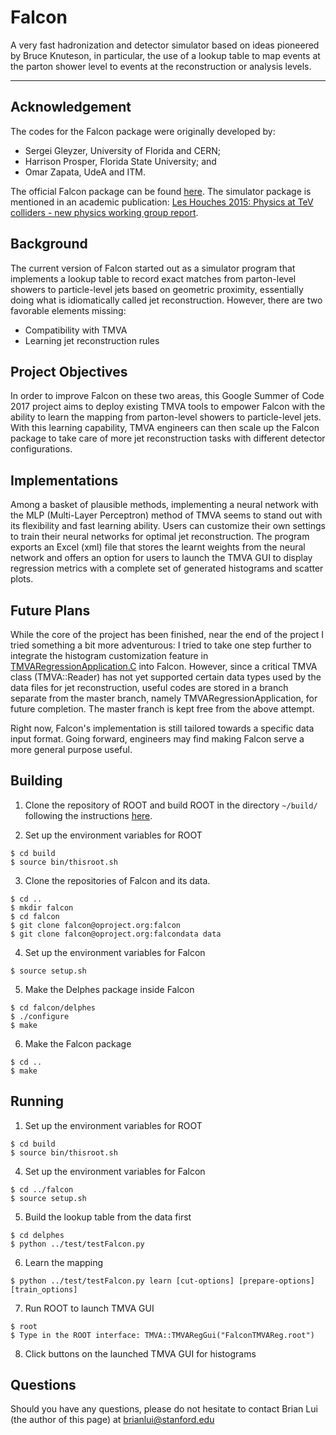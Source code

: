 # Falcon
A very fast hadronization and detector simulator based on ideas pioneered by Bruce Knuteson, in particular, the use of a lookup table to map events at the parton shower level to events at the reconstruction or analysis levels.

---

## [](#header-2)Acknowledgement

The codes for the Falcon package were originally developed by:
* Sergei Gleyzer, University of Florida and CERN;
* Harrison Prosper, Florida State University; and 
* Omar Zapata, UdeA and ITM.

The official Falcon package can be found [here](http://oproject.org/falcon).  The simulator package is mentioned in an academic publication: [Les Houches 2015: Physics at TeV colliders - new physics working group report](http://inspirehep.net/record/1456803#).

## [](#header-2)Background

The current version of Falcon started out as a simulator program that implements a lookup table to record exact matches from parton-level showers to particle-level jets based on geometric proximity, essentially doing what is idiomatically called jet reconstruction.  However, there are two favorable elements missing:
* Compatibility with TMVA
* Learning jet reconstruction rules

## [](#header-2)Project Objectives

In order to improve Falcon on these two areas, this Google Summer of Code 2017 project aims to deploy existing TMVA tools to empower Falcon with the ability to learn the mapping from parton-level showers to particle-level jets.  With this learning capability, TMVA engineers can then scale up the Falcon package to take care of more jet reconstruction tasks with different detector configurations.
 
## [](#header-2)Implementations

Among a basket of plausible methods, implementing a neural network with the MLP (Multi-Layer Perceptron) method of TMVA seems to stand out with its flexibility and fast learning ability.  Users can customize their own settings to train their neural networks for optimal jet reconstruction.  The program exports an Excel (xml) file that stores the learnt weights from the neural network and offers an option for users to launch the TMVA GUI to display regression metrics with a complete set of generated histograms and scatter plots.

## [](#header-2)Future Plans

While the core of the project has been finished, near the end of the project I tried something a bit more adventurous: I tried to take one step further to integrate the histogram customization feature in [TMVARegressionApplication.C](https://root.cern.ch/doc/v610/TMVARegressionApplication_8C.html) into Falcon.  However, since a critical TMVA class (TMVA::Reader) has not yet supported certain data types used by the data files for jet reconstruction, useful codes are stored in a branch separate from the master branch, namely TMVARegressionApplication, for future completion.  The master franch is kept free from the above attempt.

Right now, Falcon's implementation is still tailored towards a specific data input format.  Going forward, engineers may find making Falcon serve a more general purpose useful.


## [](#header-2)Building

1. Clone the repository of ROOT and build ROOT in the directory `~/build/` following the instructions [here](https://github.com/root-project/root).

2. Set up the environment variables for ROOT

```
$ cd build
$ source bin/thisroot.sh
```

3. Clone the repositories of Falcon and its data.

```
$ cd ..
$ mkdir falcon
$ cd falcon
$ git clone falcon@oproject.org:falcon
$ git clone falcon@oproject.org:falcondata data
```

4. Set up the environment variables for Falcon

```
$ source setup.sh
```

5. Make the Delphes package inside Falcon

```
$ cd falcon/delphes
$ ./configure
$ make
```

6. Make the Falcon package

```
$ cd ..
$ make
```

## [](#header-2)Running

1. Set up the environment variables for ROOT

```
$ cd build
$ source bin/thisroot.sh
```

4. Set up the environment variables for Falcon

```
$ cd ../falcon
$ source setup.sh
```

5. Build the lookup table from the data first

```
$ cd delphes
$ python ../test/testFalcon.py
```

6. Learn the mapping

```
$ python ../test/testFalcon.py learn [cut-options] [prepare-options] [train_options]
```

7. Run ROOT to launch TMVA GUI

```
$ root
$ Type in the ROOT interface: TMVA::TMVARegGui("FalconTMVAReg.root")
```

8. Click buttons on the launched TMVA GUI for histograms

## [](#header-2)Questions

Should you have any questions, please do not hesitate to contact Brian Lui (the author of this page) at brianlui@stanford.edu
